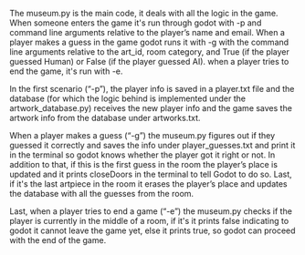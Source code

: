 The museum.py is the main code, it deals with all the logic in the game. When someone enters the game it's run through godot with -p and command line arguments relative to the player’s name and email. When a player makes a guess in the game godot runs it with -g with the command line arguments relative to the art_id, room category, and True (if the player guessed Human) or False (if the player guessed AI). when a player tries to end the game, it's run with -e.

In the first scenario (“-p”), the player info is saved in a player.txt file and the database (for which the logic behind is implemented under the artwork_database.py) receives the new player info and the game saves the artwork info from the database under artworks.txt.

When a player makes a guess (“-g”) the museum.py figures out if they guessed it correctly and saves the info under player_guesses.txt and print it in the terminal so godot knows whether the player got it right or not. In addition to that, if this is the first guess in the room the player’s place is updated and it prints closeDoors in the terminal to tell Godot to do so. Last, if it's the last artpiece in the room it erases the player’s place and updates the database with all the guesses from the room.

Last, when a player tries to end a game (“-e”) the museum.py checks if the player is currently in the middle of a room, if it's it prints false indicating to godot it cannot leave the game yet, else it prints true, so godot can proceed with the end of the game.
